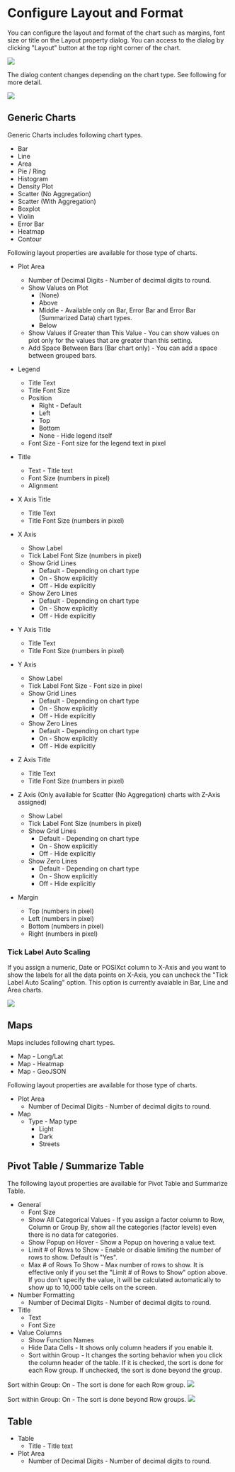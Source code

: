 # Configure Layout and Format

You can configure the layout and format of the chart such as margins, font size or title on the Layout property dialog. You can access to the dialog by clicking "Layout" button at the top right corner of the chart. 

![](images/layout-btn.png)


The dialog content changes depending on the chart type. See following for more detail. 

![](images/layout-dialog.png)




## Generic Charts

Generic Charts includes following chart types.  
* Bar 
* Line 
* Area 
* Pie / Ring 
* Histogram
* Density Plot 
* Scatter (No Aggregation) 
* Scatter (With Aggregation)
* Boxplot
* Violin
* Error Bar
* Heatmap 
* Contour 

Following layout properties are available for those type of charts. 

* Plot Area 
  * Number of Decimal Digits - Number of decimal digits to round. 
  * Show Values on Plot
    * (None)
    * Above
    * Middle - Available only on Bar, Error Bar and Error Bar (Summarized Data) chart types.
    * Below
  * Show Values if Greater than This Value - You can show values on plot only for the values that are greater than this setting.
  * Add Space Between Bars (Bar chart only) - You can add a space between grouped bars.

* Legend 
  * Title Text 
  * Title Font Size
  * Position 
    * Right - Default
    * Left
    * Top 
    * Bottom 
    * None - Hide legend itself
  * Font Size - Font size for the legend text in pixel
* Title 
  * Text - Title text
  * Font Size (numbers in pixel)
  * Alignment
* X Axis Title
  * Title Text 
  * Title Font Size (numbers in pixel)
* X Axis 
  * Show Label
  * Tick Label Font Size (numbers in pixel)
  * Show Grid Lines 
    * Default - Depending on chart type 
    * On - Show explicitly
    * Off - Hide explicitly
  * Show Zero Lines 
    * Default - Depending on chart type 
    * On - Show explicitly 
    * Off - Hide explicitly
* Y Axis Title
  * Title Text 
  * Title Font Size (numbers in pixel)
* Y Axis 
  * Show Label
  * Tick Label Font Size - Font size in pixel
  * Show Grid Lines 
    * Default - Depending on chart type 
    * On - Show explicitly 
    * Off - Hide explicitly
  * Show Zero Lines 
    * Default - Depending on chart type 
    * On - Show explicitly 
    * Off - Hide explicitly 
* Z Axis Title
  * Title Text 
  * Title Font Size (numbers in pixel)
* Z Axis (Only available for Scatter (No Aggregation) charts with Z-Axis assigned) 
  * Show Label
  * Tick Label Font Size (numbers in pixel)
  * Show Grid Lines 
    * Default - Depending on chart type
    * On - Show explicitly
    * Off - Hide explicitly
  * Show Zero Lines 
    * Default - Depending on chart type
    * On - Show explicitly
    * Off - Hide explicitly 
* Margin 
  * Top  (numbers in pixel)
  * Left  (numbers in pixel)
  * Bottom  (numbers in pixel)
  * Right (numbers in pixel)




### Tick Label Auto Scaling

If you assign a numeric, Date or POSIXct column to X-Axis and you want to show the labels for all the data points on X-Axis, you can uncheck the "Tick Label Auto Scaling" option. This option is currently avaiable in Bar, Line and Area charts. 

![](images/tick-label-auto-scaling.png)

## Maps

Maps includes following chart types.
* Map - Long/Lat  
* Map - Heatmap
* Map - GeoJSON


Following layout properties are available for those type of charts. 

* Plot Area 
  * Number of Decimal Digits - Number of decimal digits to round. 
* Map 
  * Type - Map type
    * Light 
    * Dark 
    * Streets


## Pivot Table / Summarize Table

The following layout properties are available for Pivot Table and Summarize Table.

* General
  * Font Size
  * Show All Categorical Values - If you assign a factor column to Row, Column or Group By, show all the categories (factor levels) even there is no data for categories.
  * Show Popup on Hover - Show a Popup on hovering a value text.
  * Limit # of Rows to Show - Enable or disable limiting the number of rows to show. Default is "Yes".
  * Max # of Rows To Show - Max number of rows to show. It is effective only if you set the "Limit # of Rows to Show" option above. If you don't specify the value, it will be calculated automatically to show up to 10,000 table cells on the screen.
* Number Formatting
  * Number of Decimal Digits - Number of decimal digits to round. 
* Title
  * Text 
  * Font Size
* Value Columns
  * Show Function Names
  * Hide Data Cells - It shows only column headers if you enable it.
  * Sort within Group - It changes the sorting behavior when you click the column header of the table. If it is checked, the sort is done for each Row group. If unchecked, the sort is done beyond the group. 


Sort within Group: On - The sort is done for each Row group. 
![](images/sort-within-group-on.png)

Sort within Group: On - The sort is done beyond Row groups. 
![](images/sort-within-group-off.png)



## Table 

* Table
  * Title - Title text
* Plot Area 
  * Number of Decimal Digits - Number of decimal digits to round. 
